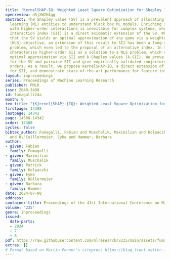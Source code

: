 ```yaml
---
title: 'KernelSHAP-IQ: Weighted Least Square Optimization for Shapley Interactions'
openreview: d5jXW2H4gg
abstract: The Shapley value (SV) is a prevalent approach of allocating credit to machine
  learning (ML) entities to understand black box ML models. Enriching such interpretations
  with higher-order interactions is inevitable for complex systems, where the Shapley
  Interaction Index (SII) is a direct axiomatic extension of the SV. While it is well-known
  that the SV yields an optimal approximation of any game via a weighted least square
  (WLS) objective, an extension of this result to SII has been a long-standing open
  problem, which even led to the proposal of an alternative index. In this work, we
  characterize higher-order SII as a solution to a WLS problem, which constructs an
  optimal approximation via SII and k-Shapley values (k-SII). We prove this representation
  for the SV and pairwise SII and give empirically validated conjectures for higher
  orders. As a result, we propose KernelSHAP-IQ, a direct extension of KernelSHAP
  for SII, and demonstrate state-of-the-art performance for feature interactions.
layout: inproceedings
series: Proceedings of Machine Learning Research
publisher: PMLR
issn: 2640-3498
id: fumagalli24a
month: 0
tex_title: "{K}ernel{SHAP}-{IQ}: Weighted Least Square Optimization for Shapley Interactions"
firstpage: 14308
lastpage: 14342
page: 14308-14342
order: 14308
cycles: false
bibtex_author: Fumagalli, Fabian and Muschalik, Maximilian and Kolpaczki, Patrick
  and H\"{u}llermeier, Eyke and Hammer, Barbara
author:
- given: Fabian
  family: Fumagalli
- given: Maximilian
  family: Muschalik
- given: Patrick
  family: Kolpaczki
- given: Eyke
  family: Hüllermeier
- given: Barbara
  family: Hammer
date: 2024-07-08
address:
container-title: Proceedings of the 41st International Conference on Machine Learning
volume: '235'
genre: inproceedings
issued:
  date-parts:
  - 2024
  - 7
  - 8
pdf: https://raw.githubusercontent.com/mlresearch/v235/main/assets/fumagalli24a/fumagalli24a.pdf
extras: []
# Format based on Martin Fenner's citeproc: https://blog.front-matter.io/posts/citeproc-yaml-for-bibliographies/
---
```

